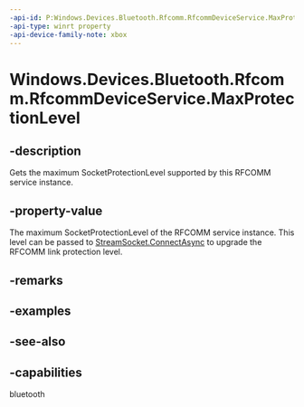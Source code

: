 ```yaml
---
-api-id: P:Windows.Devices.Bluetooth.Rfcomm.RfcommDeviceService.MaxProtectionLevel
-api-type: winrt property
-api-device-family-note: xbox
---
```


<!-- Property syntax
public Windows.Networking.Sockets.SocketProtectionLevel MaxProtectionLevel { get; }
-->

# Windows.Devices.Bluetooth.Rfcomm.RfcommDeviceService.MaxProtectionLevel

## -description
Gets the maximum SocketProtectionLevel supported by this RFCOMM service instance.

## -property-value
The maximum SocketProtectionLevel of the RFCOMM service instance. This level can be passed to [StreamSocket.ConnectAsync](/uwp/api/windows.networking.sockets.streamsocket.connectasync) to upgrade the RFCOMM link protection level.

## -remarks

## -examples

## -see-also

## -capabilities
bluetooth
